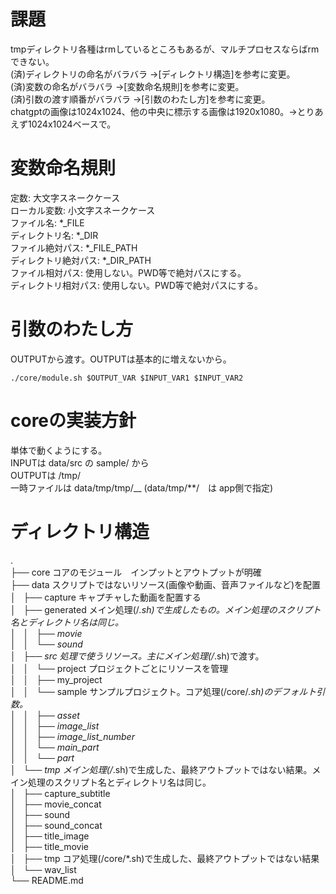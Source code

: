 # 課題
tmpディレクトリ各種はrmしているところもあるが、マルチプロセスならばrmできない。  
(済)ディレクトリの命名がバラバラ  →[ディレクトリ構造]を参考に変更。  
(済)変数の命名がバラバラ  →[変数命名規則]を参考に変更。  
(済)引数の渡す順番がバラバラ  →[引数のわたし方]を参考に変更。  
chatgptの画像は1024x1024、他の中央に標示する画像は1920x1080。→とりあえず1024x1024ベースで。

# 変数命名規則

定数: 大文字スネークケース  
ローカル変数: 小文字スネークケース  
ファイル名: *_FILE  
ディレクトリ名: *_DIR  
ファイル絶対パス: *_FILE_PATH  
ディレクトリ絶対パス: *_DIR_PATH  
ファイル相対パス: 使用しない。PWD等で絶対パスにする。  
ディレクトリ相対パス: 使用しない。PWD等で絶対パスにする。  


# 引数のわたし方
OUTPUTから渡す。OUTPUTは基本的に増えないから。  

```
./core/module.sh $OUTPUT_VAR $INPUT_VAR1 $INPUT_VAR2
```

# coreの実装方針
単体で動くようにする。  
INPUTは data/src の sample/ から  
OUTPUTは /tmp/  
一時ファイルは data/tmp/tmp/__  (data/tmp/**/　は app側で指定)

# ディレクトリ構造
.  
├── core コアのモジュール　インプットとアウトプットが明確  
├── data スクリプトではないリソース(画像や動画、音声ファイルなど)を配置  
│   ├── capture キャプチャした動画を配置する  
│   ├── generated メイン処理(/*.sh)で生成したもの。メイン処理のスクリプト名とディレクトリ名は同じ。  
│   │   ├── movie  
│   │   └── sound  
│   ├── src 処理で使うリソース。主にメイン処理(/*.sh)で渡す。  
│   │   └── project プロジェクトごとにリソースを管理  
│   │       ├── my_project  
│   │       └── sample サンプルプロジェクト。コア処理(/core/*.sh)のデフォルト引数。  
│   │           ├── asset  
│   │           ├── image_list  
│   │           ├── image_list_number  
│   │           └── main_part  
│   │               └── part  
│   └── tmp メイン処理(/*.sh)で生成した、最終アウトプットではない結果。メイン処理のスクリプト名とディレクトリ名は同じ。  
│       ├── capture_subtitle  
│       ├── movie_concat  
│       ├── sound  
│       ├── sound_concat  
│       ├── title_image  
│       ├── title_movie  
│       ├── tmp コア処理(/core/*.sh)で生成した、最終アウトプットではない結果  
│       └── wav_list  
└── README.md  
  
